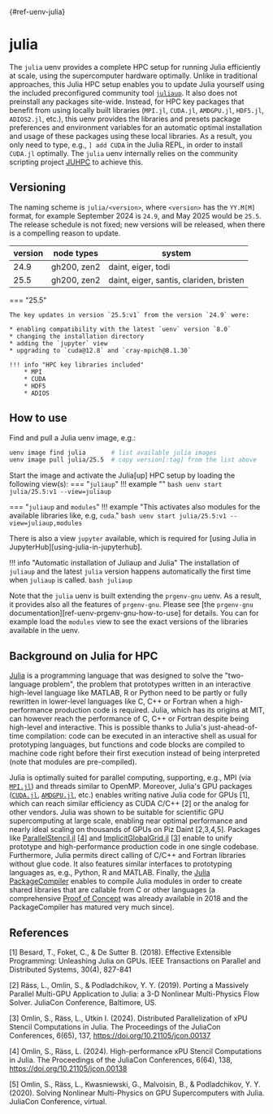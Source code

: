 [](){#ref-uenv-julia}
# julia

The `julia` uenv provides a complete HPC setup for running Julia efficiently at scale, using the supercomputer hardware optimally. 
Unlike in traditional approaches, this Julia HPC setup enables you to update Julia yourself using the included preconfigured community tool [`juliaup`](https://github.com/JuliaLang/juliaup). 
It also does not preinstall any packages site-wide. Instead, for HPC key packages that benefit from using locally built libraries (`MPI.jl`, `CUDA.jl`, `AMDGPU.jl`, `HDF5.jl`, `ADIOS2.jl`, etc.), this uenv provides the libraries and presets package preferences and environment variables for an automatic optimal installation and usage of these packages using these local libraries. 
As a result, you only need to type, e.g., `] add CUDA` in the Julia REPL, in order to install `CUDA.jl` optimally. 
The `julia` uenv internally relies on the community scripting project [JUHPC](https://github.com/JuliaParallel/JUHPC) to achieve this.

## Versioning

The naming scheme is `julia/<version>`, where `<version>` has the `YY.M[M]` format, for example September 2024 is `24.9`, and May 2025 would be `25.5`. 
The release schedule is not fixed; new versions will be released, when there is a compelling reason to update.

| version   | node types | system |
|-----------|-----------|--------|
| 24.9      | gh200, zen2 | daint, eiger, todi |
| 25.5      | gh200, zen2 | daint, eiger, santis, clariden, bristen |

=== "25.5"

    The key updates in version `25.5:v1` from the version `24.9` were:

    * enabling compatibility with the latest `uenv` version `8.0`
    * changing the installation directory
    * adding the `jupyter` view
    * upgrading to `cuda@12.8` and `cray-mpich@8.1.30`
    
    !!! info "HPC key libraries included"
        * MPI
        * CUDA
        * HDF5
        * ADIOS

## How to use

Find and pull a Julia uenv image, e.g.:
```bash
uenv image find julia       # list available julia images
uenv image pull julia/25.5  # copy version[:tag] from the list above
```

Start the image and activate the Julia[up] HPC setup by loading the following view(s):
=== "`juliaup`"
    !!! example ""
        ```bash
        uenv start julia/25.5:v1 --view=juliaup
        ```

=== "`juliaup` and `modules`"
    !!! example "This activates also modules for the available libraries like, e.g, `cuda`."
        ```bash
        uenv start julia/25.5:v1 --view=juliaup,modules
        ```

There is also a view `jupyter` available, which is required for [using Julia in JupyterHub][using-julia-in-jupyterhub].

!!! info "Automatic installation of Juliaup and Julia"
    The installation of `juliaup` and the latest `julia` version happens automatically the first time when `juliaup` is called.
    ```bash
        juliaup
    ```

Note that the `julia` uenv is built extending the `prgenv-gnu` uenv. 
As a result, it provides also all the features of `prgenv-gnu`. 
Please see [the `prgenv-gnu` documentation][ref-uenv-prgenv-gnu-how-to-use] for details. 
You can for example load the `modules` view to see the exact versions of the libraries available in the uenv.

## Background on Julia for HPC

[Julia](https://julialang.org/) is a programming language that was designed to solve the "two-language problem", the problem that prototypes written in an interactive high-level language like MATLAB, R or Python need to be partly or fully rewritten in lower-level languages like C, C++ or Fortran when a high-performance production code is required. 
Julia, which has its origins at MIT, can however reach the performance of C, C++ or Fortran despite being high-level and interactive. 
This is possible thanks to Julia's just-ahead-of-time compilation: code can be executed in an interactive shell as usual for prototyping languages, but functions and code blocks are compiled to machine code right before their first execution instead of being interpreted (note that modules are pre-compiled).

Julia is optimally suited for parallel computing, supporting, e.g., MPI (via [`MPI.jl`](https://github.com/JuliaParallel/MPI.jl)) and threads similar to OpenMP. 
Moreover, Julia's GPU packages ([`CUDA.jl`](https://github.com/JuliaGPU/CUDA.jl), [`AMDGPU.jl`](https://github.com/JuliaGPU/AMDGPU.jl), etc.) enables writing native Julia code for GPUs [1], which can reach similar efficiency as CUDA C/C++ [2] or the analog for other vendors. 
Julia was shown to be suitable for scientific GPU supercomputing at large scale, enabling near optimal performance and nearly ideal scaling on thousands of GPUs on Piz Daint [2,3,4,5]. 
Packages like [ParallelStencil.jl](https://github.com/omlins/ParallelStencil.jl) [[4](https://doi.org/10.21105/jcon.00138)] and [ImplicitGlobalGrid.jl](https://github.com/eth-cscs/ImplicitGlobalGrid.jl) [[3](https://doi.org/10.21105/jcon.00137)] enable to unify prototype and high-performance production code in one single codebase. 
Furthermore, Julia permits direct calling of C/C++ and Fortran libraries without glue code. 
It also features similar interfaces to prototyping languages as, e.g., Python, R and MATLAB. 
Finally, the [Julia PackageCompiler](https://github.com/JuliaLang/PackageCompiler.jl) enables to compile Julia modules in order to create shared libraries that are callable from C or other languages (a comprehensive [Proof of Concept](https://github.com/omlins/libdiffusion) was already available in 2018 and the PackageCompiler has matured very much since).

## References

[1] Besard, T., Foket, C., & De Sutter B. (2018). Effective Extensible Programming: Unleashing Julia on GPUs. IEEE Transactions on Parallel and Distributed Systems, 30(4), 827-841

[2] Räss, L., Omlin, S., & Podladchikov, Y. Y. (2019). Porting a Massively Parallel Multi-GPU Application to Julia: a 3-D Nonlinear Multi-Physics Flow Solver. JuliaCon Conference, Baltimore, US.

[3] Omlin, S., Räss, L., Utkin I. (2024). Distributed Parallelization of xPU Stencil Computations in Julia. The Proceedings of the JuliaCon Conferences, 6(65), 137, https://doi.org/10.21105/jcon.00137

[4] Omlin, S., Räss, L. (2024). High-performance xPU Stencil Computations in Julia. The Proceedings of the JuliaCon Conferences, 6(64), 138, https://doi.org/10.21105/jcon.00138

[5] Omlin, S., Räss, L., Kwasniewski, G., Malvoisin, B., & Podladchikov, Y. Y. (2020). Solving Nonlinear Multi-Physics on GPU Supercomputers with Julia. JuliaCon Conference, virtual.
